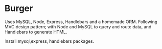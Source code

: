 # Burger
Uses MySQL, Node, Express, Handlebars and a homemade ORM. Following MVC design pattern; with Node and MySQL to query and route data, and Handlebars to generate HTML.

Install mysql,express, handlebars packages.
